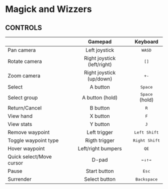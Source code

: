 # Magick and Wizzers

## CONTROLS
|                          | Gamepad                     | Keyboard                                         |
|--------------------------|:---------------------------:|:------------------------------------------------:|
| Pan camera               | Left joystick               | <kbd>W</kbd><kbd>A</kbd><kbd>S</kbd><kbd>D</kbd> |
| Rotate camera            | Right joystick (left/right) | <kbd>[</kbd><kbd>]</kbd>                         |
| Zoom camera              | Right joystick (up/down)    | <kbd>+</kbd><kbd>-</kbd>                         |
| Select                   | A button                    | <kbd>Space</kbd>                                 |
| Select group             | A button (hold)             | <kbd>Space</kbd> (hold)                          |
| Return/Cancel            | B button                    | <kbd>R</kbd>                                     |
| View hand                | X button                    | <kbd>F</kbd>                                     |
| View stats               | Y button                    | <kbd>J</kbd>                                     |
| Remove waypoint          | Left trigger                | <kbd>Left Shift</kbd>                            |
| Toggle waypoint type     | Rigth trigger               | <kbd>Right Shift</kbd>                           |
| Hover waypoint           | Left/right bumpers          | <kbd>Q</kbd><kbd>E</kbd>                         |
| Quick select/Move cursor | D-pad                       | <kbd>←</kbd><kbd>↓</kbd><kbd>↑</kbd><kbd>→</kbd> |
| Pause                    | Start button                | <kbd>Esc</kbd>                                   |
| Surrender                | Select button               | <kbd>Backspace</kbd>                             |
